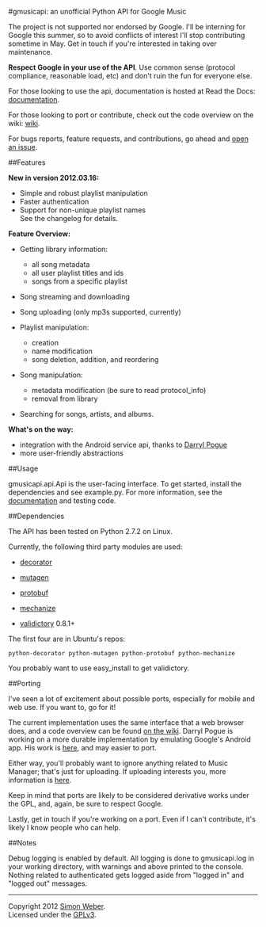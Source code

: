 #gmusicapi: an unofficial Python API for Google Music

The project is not supported nor endorsed by Google. I'll be interning for Google this summer, so to avoid conflicts of interest I'll stop contributing sometime in May. Get in touch if you're interested in taking over maintenance.

**Respect Google in your use of the API**. Use common sense (protocol compliance, reasonable load, etc) and don't ruin the fun for everyone else.

For those looking to use the api, documentation is hosted at Read the Docs: [documentation](http://readthedocs.org/docs/unofficial-google-music-api/en/latest).

For those looking to port or contribute, check out the code overview on the wiki: [wiki](https://github.com/simon-weber/Unofficial-Google-Music-API/wiki/Codebase-Overview).

For bugs reports, feature requests, and contributions, go ahead and [open an issue](https://github.com/simon-weber/Unofficial-Google-Music-API/issues/new).

##Features

**New in version 2012.03.16:**

* Simple and robust playlist manipulation
* Faster authentication
* Support for non-unique playlist names  
See the changelog for details.

**Feature Overview:**

* Getting library information:
    * all song metadata
    * all user playlist titles and ids
    * songs from a specific playlist

* Song streaming and downloading

* Song uploading (only mp3s supported, currently)

* Playlist manipulation:
    * creation
    * name modification
    * song deletion, addition, and reordering

* Song manipulation:
    * metadata modification (be sure to read protocol_info)
    * removal from library

* Searching for songs, artists, and albums.

**What's on the way:**

* integration with the Android service api, thanks to [Darryl Pogue](https://github.com/dpogue/Unofficial-Google-Music-API)
* more user-friendly abstractions

##Usage

gmusicapi.api.Api is the user-facing interface.
To get started, install the dependencies and see example.py. For more information, see the [documentation](http://readthedocs.org/docs/unofficial-google-music-api/en/latest) and testing code.

##Dependencies

The API has been tested on Python 2.7.2 on Linux.

Currently, the following third party modules are used:

* [decorator](http://pypi.python.org/pypi/decorator)

* [mutagen](http://code.google.com/p/mutagen)

* [protobuf](http://code.google.com/p/protobuf)

* [mechanize](http://wwwsearch.sourceforge.net/mechanize/)

* [validictory](http://pypi.python.org/pypi/validictory) 0.8.1+

The first four are in Ubuntu's repos:
    
    python-decorator python-mutagen python-protobuf python-mechanize

You probably want to use easy_install to get validictory.


##Porting

I've seen a lot of excitement about possible ports, especially for mobile and web use. If you want to, go for it!

The current implementation uses the same interface that a web browser does, and a code overview can be found [on the wiki](https://github.com/simon-weber/Unofficial-Google-Music-API/wiki/Codebase-Overview). Darryl Pogue is working on a more durable implementation by emulating Google's Android app. His work is [here](https://github.com/dpogue/Unofficial-Google-Music-API), and may easier to port.

Either way, you'll probably want to ignore anything related to Music Manager; that's just for uploading. If uploading interests you, more information is [here](https://github.com/simon-weber/google-music-protocol).

Keep in mind that ports are likely to be considered derivative works under the GPL, and, again, be sure to respect Google.

Lastly, get in touch if you're working on a port. Even if I can't contribute, it's likely I know people who can help.

##Notes

Debug logging is enabled by default.
All logging is done to gmusicapi.log in your working directory, with warnings and above printed to the console.
Nothing related to authenticated gets logged aside from "logged in" and "logged out" messages.


- - -
  

Copyright 2012 [Simon Weber](https://plus.google.com/103350848301234480355).  
Licensed under the [GPLv3](http://www.gnu.org/licenses/gpl.txt).

